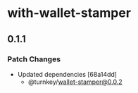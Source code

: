 # with-wallet-stamper

## 0.1.1

### Patch Changes

- Updated dependencies [68a14dd]
  - @turnkey/wallet-stamper@0.0.2
